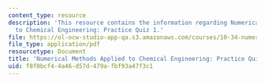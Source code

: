 ```yaml
---
content_type: resource
description: 'This resource contains the information regarding Numerical Methods Applied
  to Chemical Engineering: Practice Quiz 1.'
file: https://ol-ocw-studio-app-qa.s3.amazonaws.com/courses/10-34-numerical-methods-applied-to-chemical-engineering-fall-2015/f8f0bcf44a46d57d479afbf93a47f3c1_MIT10_34F15_Quiz1.pdf
file_type: application/pdf
resourcetype: Document
title: 'Numerical Methods Applied to Chemical Engineering: Practice Quiz 1'
uid: f8f0bcf4-4a46-d57d-479a-fbf93a47f3c1
---
```

